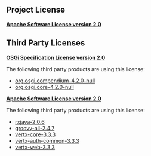<!-- Created by CodeLicenseManager -->
## Project License

__[Apache Software License version 2.0](http://www.apache.org/licenses/LICENSE-2.0.html)__

## Third Party Licenses

__[OSGi Specification License version 2.0](http://www.osgi.org/Specifications/Licensing)__

The following third party products are using this license:

* [org.osgi.compendium-4.2.0-null](http://www.osgi.org/)
* [org.osgi.core-4.2.0-null](http://www.osgi.org/)

__[Apache Software License version 2.0](http://www.apache.org/licenses/LICENSE-2.0.txt)__

The following third party products are using this license:

* [rxjava-2.0.6](https://github.com/ReactiveX/RxJava)
* [groovy-all-2.4.7](http://groovy-lang.org)
* [vertx-core-3.3.3](http://www.apache.org/licenses/LICENSE-2.0.txt)
* [vertx-auth-common-3.3.3](http://rubygems-proxy.torquebox.org/releases)
* [vertx-web-3.3.3](http://rubygems-proxy.torquebox.org/releases)

<!-- CLM -->
